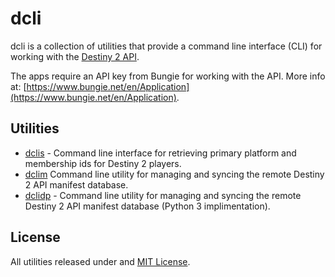 # dcli

dcli is a collection of utilities that provide a command line interface (CLI) for working with the [Destiny 2 API](https://github.com/Bungie-net/api). 

The apps require an API key from Bungie for working with the API. More info at: [https://www.bungie.net/en/Application](https://www.bungie.net/en/Application).

## Utilities

* [dclis](https://github.com/mikechambers/dcli/tree/main/src/dclis) - Command line interface for retrieving primary platform and membership ids for Destiny 2 players.
* [dclim](https://github.com/mikechambers/dcli/tree/main/src/dclim) Command line utility for managing and syncing the remote Destiny 2 API manifest database.
* [dclidp](https://github.com/mikechambers/dcli/tree/main/src/dclidp) - Command line utility for managing and syncing the remote Destiny 2 API manifest database (Python 3 implimentation).

## License

All utilities released under and [MIT License](LICENSE.md).

